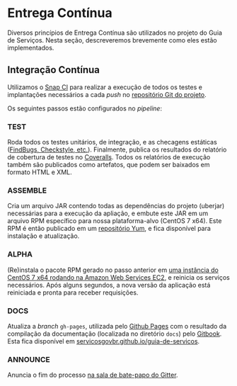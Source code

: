 # Entrega Contínua

Diversos princípios de Entrega Contínua são utilizados no projeto do Guia de Serviços. Nesta seção, descreveremos brevemente como eles estão implementados.

## Integração Contínua

Utilizamos o [Snap CI](http://snap-ci.com) para realizar a execução de todos os testes e implantações necessários a cada _push_ no [repositório Git do projeto](http://github.com/servicosgovbr/guia-de-servicos).

Os seguintes passos estão configurados no _pipeline_:

### TEST

Roda todos os testes unitários, de integração, e as checagens estáticas ([FindBugs, Checkstyle, etc.](./ferramentas-utilizadas.md)). Finalmente, publica os resultados do relatório de cobertura de testes no [Coveralls]. Todos os relatórios de execução também são publicados como artefatos, que podem ser baixados em formato HTML e XML.

[Coveralls]:https://coveralls.io/r/servicosgovbr/guia-de-servicos?branch=master

### ASSEMBLE

Cria um arquivo JAR contendo todas as dependências do projeto (uberjar) necessárias para a execução da apliação, e embute este JAR em um arquivo RPM específico para nossa plataforma-alvo (CentOS 7 x64). Este RPM é então publicado em um [repositório Yum](./repositorio-yum.md), e fica disponível para instalação e atualização.

### ALPHA

(Re)instala o pacote RPM gerado no passo anterior em [uma instância do CentOS 7 x64 rodando na Amazon Web Services EC2](http://ec2-54-94-244-36.sa-east-1.compute.amazonaws.com), e reinicia os serviços necessários. Após alguns segundos, a nova versão da aplicação está reiniciada e pronta para receber requisições.

### DOCS

Atualiza a _branch_ `gh-pages`, utilizada pelo [Github Pages](https://pages.github.com/) com o resultado da compilação da documentação (localizada no diretório `docs`) pelo [Gitbook](http://gitbook.com). Esta fica disponível em [servicosgovbr.github.io/guia-de-servicos](http://servicosgovbr.github.io/guia-de-servicos).

### ANNOUNCE

Anuncia o fim do processo [na sala de bate-papo do Gitter](https://gitter.im/servicosgovbr/guia-de-servicos).